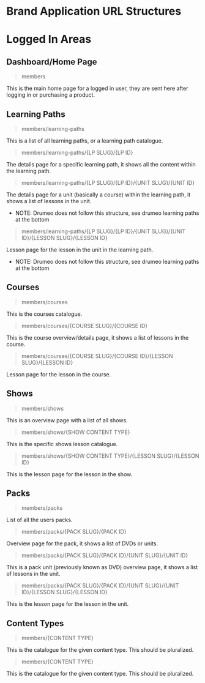 # Brand Application URL Structures

# Logged In Areas

## Dashboard/Home Page
> members

This is the main home page for a logged in user, they are sent here after logging in or purchasing a product.

## Learning Paths

> members/learning-paths

This is a list of all learning paths, or a learning path catalogue.

> members/learning-paths/{LP SLUG}/{LP ID}

The details page for a specific learning path, it shows all the content within the learning path.

> members/learning-paths/{LP SLUG}/{LP ID}/{UNIT SLUG}/{UNIT ID}

The details page for a unit (basically a course) within the learning path, it shows a list of lessons in the unit.

* NOTE: Drumeo does not follow this structure, see drumeo learning paths at the bottom

> members/learning-paths/{LP SLUG}/{LP ID}/{UNIT SLUG}/{UNIT ID}/{LESSON SLUG}/{LESSON ID}

Lesson page for the lesson in the unit in the learning path.

* NOTE: Drumeo does not follow this structure, see drumeo learning paths at the bottom

## Courses
> members/courses

This is the courses catalogue.

> members/courses/{COURSE SLUG}/{COURSE ID}

This is the course overview/details page, it shows a list of lessons in the course.

> members/courses/{COURSE SLUG}/{COURSE ID}/{LESSON SLUG}/{LESSON ID}

Lesson page for the lesson in the course.

## Shows

> members/shows

This is an overview page with a list of all shows.

> members/shows/{SHOW CONTENT TYPE}

This is the specific shows lesson catalogue.

> members/shows/{SHOW CONTENT TYPE}/{LESSON SLUG}/{LESSON ID}

This is the lesson page for the lesson in the show.

## Packs

> members/packs

List of all the users packs.

> members/packs/{PACK SLUG}/{PACK ID}

Overview page for the pack, it shows a list of DVDs or units.

> members/packs/{PACK SLUG}/{PACK ID}/{UNIT SLUG}/{UNIT ID}

This is a pack unit (previously known as DVD) overview page, it shows a list of lessons in the unit.

> members/packs/{PACK SLUG}/{PACK ID}/{UNIT SLUG}/{UNIT ID}/{LESSON SLUG}/{LESSON ID}

This is the lesson page for the lesson in the unit.

## Content Types

> members/{CONTENT TYPE}

This is the catalogue for the given content type. This should be pluralized.

> members/{CONTENT TYPE}

This is the catalogue for the given content type. This should be pluralized.